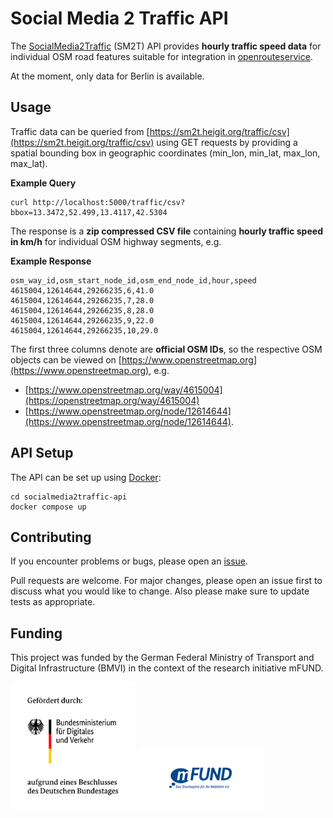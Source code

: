 # Social Media 2 Traffic API

The [SocialMedia2Traffic](https://heigit.org/de/new-mfund-project-start-of-socialmedia2traffic-derivation-of-traffic-information-from-social-media-data-2/) (SM2T) API provides **hourly traffic speed data** for individual OSM road features suitable for integration in [openrouteservice](https://openrouteservice.org).

At the moment, only data for Berlin is available.

## Usage

Traffic data can be queried from [https://sm2t.heigit.org/traffic/csv](https://sm2t.heigit.org/traffic/csv) using GET requests by providing a spatial bounding box in geographic coordinates (min_lon, min_lat, max_lon, max_lat).

**Example Query**

```
curl http://localhost:5000/traffic/csv?bbox=13.3472,52.499,13.4117,42.5304
```

The response is a **zip compressed CSV file** containing **hourly traffic speed in km/h** for individual OSM highway segments, e.g.

**Example Response**

```
osm_way_id,osm_start_node_id,osm_end_node_id,hour,speed
4615004,12614644,29266235,6,41.0
4615004,12614644,29266235,7,28.0
4615004,12614644,29266235,8,28.0
4615004,12614644,29266235,9,22.0
4615004,12614644,29266235,10,29.0
```

The first three columns denote are **official OSM IDs**, so the respective OSM objects can be viewed on [https://www.openstreetmap.org](https://www.openstreetmap.org), e.g.
- [https://www.openstreetmap.org/way/4615004](https://openstreetmap.org/way/4615004)
- [https://www.openstreetmap.org/node/12614644](https://www.openstreetmap.org/node/12614644).

## API Setup

The API can be set up using [Docker](https://www.docker.com/):

```
cd socialmedia2traffic-api
docker compose up
```

## Contributing
If you encounter problems or bugs, please open an [issue](https://github.com/GIScience/socialmedia2traffic-api/issues).

Pull requests are welcome. For major changes, please open an issue first to discuss what you would like to change. Also please make sure to update tests as appropriate.

## Funding

This project was funded by the German Federal Ministry of Transport and Digital Infrastructure (BMVI) in the context of the research initiative mFUND.

<img src="./img/bmdv.png" width=200>
<img src="./img/mfund.jpg" width=200>
